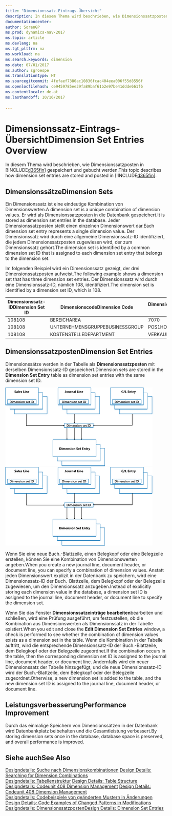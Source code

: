 ```yaml
---
title: "Dimensionssatz-Eintrags-Übersicht"
description: In diesem Thema wird beschrieben, wie Dimensionssatzposten in  [!INCLUDE[d365fin](includes/d365fin_md.md)].gespeichert und gebucht werden.
documentationcenter: 
author: SorenGP
ms.prod: dynamics-nav-2017
ms.topic: article
ms.devlang: na
ms.tgt_pltfrm: na
ms.workload: na
ms.search.keywords: dimension
ms.date: 07/01/2017
ms.author: sgroespe
ms.translationtype: HT
ms.sourcegitcommit: 4fefaef7380ac10836fcac404eea006f55d8556f
ms.openlocfilehash: ce9459785ee39fa89baf61b2e97be41ddde661f6
ms.contentlocale: de-at
ms.lasthandoff: 10/16/2017

---
```

# <a name="dimension-set-entries-overview"></a><span data-ttu-id="068de-103">Dimensionssatz-Eintrags-Übersicht</span><span class="sxs-lookup"><span data-stu-id="068de-103">Dimension Set Entries Overview</span></span>
<span data-ttu-id="068de-104">In diesem Thema wird beschrieben, wie Dimensionssatzposten in [!INCLUDE[d365fin](includes/d365fin_md.md)] gespeichert und gebucht werden.</span><span class="sxs-lookup"><span data-stu-id="068de-104">This topic describes how dimension set entries are stored and posted in [!INCLUDE[d365fin](includes/d365fin_md.md)].</span></span>  
  
## <a name="dimension-sets"></a><span data-ttu-id="068de-105">Dimensionssätze</span><span class="sxs-lookup"><span data-stu-id="068de-105">Dimension Sets</span></span>  
<span data-ttu-id="068de-106">Ein Dimensionssatz ist eine eindeutige Kombination von Dimensionswerten.</span><span class="sxs-lookup"><span data-stu-id="068de-106">A dimension set is a unique combination of dimension values.</span></span> <span data-ttu-id="068de-107">Er wird als Dimensionssatzposten in die Datenbank gespeichert.</span><span class="sxs-lookup"><span data-stu-id="068de-107">It is stored as dimension set entries in the database.</span></span> <span data-ttu-id="068de-108">Jeder Dimensionssatzposten stellt einen einzelnen Dimensionswert dar.</span><span class="sxs-lookup"><span data-stu-id="068de-108">Each dimension set entry represents a single dimension value.</span></span> <span data-ttu-id="068de-109">Der Dimensionssatz wird durch eine allgemeine Dimensionssatz-ID identifiziert, die jedem Dimensionssatzposten zugewiesen wird, der zum Dimensionssatz gehört.</span><span class="sxs-lookup"><span data-stu-id="068de-109">The dimension set is identified by a common dimension set ID that is assigned to each dimension set entry that belongs to the dimension set.</span></span>  
  
<span data-ttu-id="068de-110">Im folgenden Beispiel wird ein Dimensionssatz gezeigt, der drei Dimensionssatzposten aufweist.</span><span class="sxs-lookup"><span data-stu-id="068de-110">The following example shows a dimension set that has three dimension set entries.</span></span> <span data-ttu-id="068de-111">Der Dimensionssatz wird durch eine Dimensionssatz-ID, nämlich 108, identifiziert.</span><span class="sxs-lookup"><span data-stu-id="068de-111">The dimension set is identified by a dimension set ID, which is 108.</span></span>  
  
|<span data-ttu-id="068de-112">Dimensionssatz-ID</span><span class="sxs-lookup"><span data-stu-id="068de-112">Dimension Set ID</span></span>|<span data-ttu-id="068de-113">Dimensionscode</span><span class="sxs-lookup"><span data-stu-id="068de-113">Dimension Code</span></span>|<span data-ttu-id="068de-114">Dimensionswertcode</span><span class="sxs-lookup"><span data-stu-id="068de-114">Dimension Value Code</span></span>|<span data-ttu-id="068de-115">Dimensionswertname</span><span class="sxs-lookup"><span data-stu-id="068de-115">Dimension Value Name</span></span>|  
|----------------------|--------------------|--------------------------|--------------------------|  
|<span data-ttu-id="068de-116">108</span><span class="sxs-lookup"><span data-stu-id="068de-116">108</span></span>|<span data-ttu-id="068de-117">BEREICH</span><span class="sxs-lookup"><span data-stu-id="068de-117">AREA</span></span>|<span data-ttu-id="068de-118">70</span><span class="sxs-lookup"><span data-stu-id="068de-118">70</span></span>|<span data-ttu-id="068de-119">Nordamerika</span><span class="sxs-lookup"><span data-stu-id="068de-119">America North</span></span>|  
|<span data-ttu-id="068de-120">108</span><span class="sxs-lookup"><span data-stu-id="068de-120">108</span></span>|<span data-ttu-id="068de-121">UNTERNEHMENSGRUPPE</span><span class="sxs-lookup"><span data-stu-id="068de-121">BUSINESSGROUP</span></span>|<span data-ttu-id="068de-122">POS1</span><span class="sxs-lookup"><span data-stu-id="068de-122">HOME</span></span>|<span data-ttu-id="068de-123">Start</span><span class="sxs-lookup"><span data-stu-id="068de-123">Home</span></span>|  
|<span data-ttu-id="068de-124">108</span><span class="sxs-lookup"><span data-stu-id="068de-124">108</span></span>|<span data-ttu-id="068de-125">KOSTENSTELLE</span><span class="sxs-lookup"><span data-stu-id="068de-125">DEPARTMENT</span></span>|<span data-ttu-id="068de-126">VERKAUF</span><span class="sxs-lookup"><span data-stu-id="068de-126">SALES</span></span>|<span data-ttu-id="068de-127">Verkauf</span><span class="sxs-lookup"><span data-stu-id="068de-127">Sales</span></span>|  
  
## <a name="dimension-set-entries"></a><span data-ttu-id="068de-128">Dimensionssatzposten</span><span class="sxs-lookup"><span data-stu-id="068de-128">Dimension Set Entries</span></span>  
<span data-ttu-id="068de-129">Dimensionssätze werden in der Tabelle als **Dimensionssatzposten** mit derselben Dimensionssatz-ID gespeichert.</span><span class="sxs-lookup"><span data-stu-id="068de-129">Dimension sets are stored in the **Dimension Set Entry** table as dimension set entries with the same dimension set ID.</span></span>  
  
<span data-ttu-id="068de-130">![Dimensions-Postenübersicht](media/dimensionentrynav7.png "DimensionEntryNAV7")</span><span class="sxs-lookup"><span data-stu-id="068de-130">![Dimension Entry overview](media/dimensionentrynav7.png "DimensionEntryNAV7")</span></span>  
  
<span data-ttu-id="068de-131">Wenn Sie eine neue Buch.-Blattzeile, einen Belegkopf oder eine Belegzeile erstellen, können Sie eine Kombination von Dimensionswerten angeben.</span><span class="sxs-lookup"><span data-stu-id="068de-131">When you create a new journal line, document header, or document line, you can specify a combination of dimension values.</span></span> <span data-ttu-id="068de-132">Anstatt jeden Dimensionswert explizit in der Datenbank zu speichern, wird eine Dimensionssatz-ID der Buch.-Blattzeile, dem Belegkopf oder der Belegzeile zugewiesen, um den Dimensionssatz anzugeben.</span><span class="sxs-lookup"><span data-stu-id="068de-132">Instead of explicitly storing each dimension value in the database, a dimension set ID is assigned to the journal line, document header, or document line to specify the dimension set.</span></span>  
  
<span data-ttu-id="068de-133">Wenn Sie das Fenster **Dimensionssatzeinträge bearbeiten**bearbeiten und schließen, wird eine Prüfung ausgeführt, um festzustellen, ob die Kombination aus Dimensionswerten als Dimensionssatz in der Tabelle existiert.</span><span class="sxs-lookup"><span data-stu-id="068de-133">When you edit and close the **Edit Dimension Set Entries** window, a check is performed to see whether the combination of dimension values exists as a dimension set in the table.</span></span> <span data-ttu-id="068de-134">Wenn die Kombination in der Tabelle auftritt, wird die entsprechende Dimensionssatz-ID der Buch.-Blattzeile, dem Belegkopf oder der Belegzeile zugeordnet.</span><span class="sxs-lookup"><span data-stu-id="068de-134">If the combination occurs in the table, then the corresponding dimension set ID is assigned to the journal line, document header, or document line.</span></span> <span data-ttu-id="068de-135">Andernfalls wird ein neuer Dimensionssatz der Tabelle hinzugefügt, und die neue Dimensionssatz-ID wird der Buch.-Blattzeile, dem Belegkopf oder der Belegzeile zugeordnet.</span><span class="sxs-lookup"><span data-stu-id="068de-135">Otherwise, a new dimension set is added to the table, and the new dimension set ID is assigned to the journal line, document header, or document line.</span></span>  
  
## <a name="performance-improvement"></a><span data-ttu-id="068de-136">Leistungsverbesserung</span><span class="sxs-lookup"><span data-stu-id="068de-136">Performance Improvement</span></span>  
<span data-ttu-id="068de-137">Durch das einmalige Speichern von Dimensionssätzen in der Datenbank wird Datenbankplatz beibehalten und die Gesamtleistung verbessert.</span><span class="sxs-lookup"><span data-stu-id="068de-137">By storing dimension sets once in the database, database space is preserved, and overall performance is improved.</span></span>  
  
## <a name="see-also"></a><span data-ttu-id="068de-138">Siehe auch</span><span class="sxs-lookup"><span data-stu-id="068de-138">See Also</span></span>  
<span data-ttu-id="068de-139">[Designdetails: Suche nach Dimensionskombinationen](design-details-searching-for-dimension-combinations.md) </span><span class="sxs-lookup"><span data-stu-id="068de-139">[Design Details: Searching for Dimension Combinations](design-details-searching-for-dimension-combinations.md) </span></span>  
<span data-ttu-id="068de-140">[Designdetails: Tabellenstruktur](design-details-table-structure.md) </span><span class="sxs-lookup"><span data-stu-id="068de-140">[Design Details: Table Structure](design-details-table-structure.md) </span></span>  
<span data-ttu-id="068de-141">[Designdetails: Codeunit 408 Dimension Management](design-details-codeunit-408-dimension-management.md) </span><span class="sxs-lookup"><span data-stu-id="068de-141">[Design Details: Codeunit 408 Dimension Management](design-details-codeunit-408-dimension-management.md) </span></span>  
<span data-ttu-id="068de-142">[Designdetails: Codebeispiele von geänderten Mustern in Änderungen](design-details-code-examples-of-changed-patterns-in-modifications.md) </span><span class="sxs-lookup"><span data-stu-id="068de-142">[Design Details: Code Examples of Changed Patterns in Modifications](design-details-code-examples-of-changed-patterns-in-modifications.md) </span></span>  
[<span data-ttu-id="068de-143">Designdetails: Dimensionssatzposten</span><span class="sxs-lookup"><span data-stu-id="068de-143">Design Details: Dimension Set Entries</span></span>](design-details-dimension-set-entries.md)   

